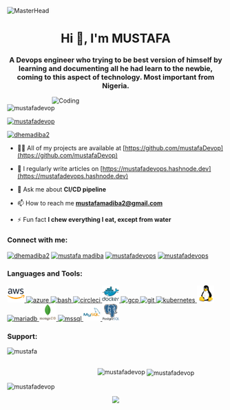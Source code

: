 ![MasterHead](https://garry.bhatt.al/assets/images/2020-07-16/devops.gif)
<h1 align="center">Hi 👋, I'm MUSTAFA</h1>
<h3 align="center">A Devops engineer who trying to be best version of himself by learning and documenting all he had learn to the newbie, coming to this aspect of technology. Most important from Nigeria.</h3>
<img align="right" alt="Coding" width="400" src="https://i.pinimg.com/originals/81/17/8b/81178b47a8598f0c81c4799f2cdd4057.gif">

<p align="left"> <img src="https://komarev.com/ghpvc/?username=mustafadevop&label=Profile%20views&color=0e75b6&style=flat" alt="mustafadevop" /> </p>

<p align="left"> <a href="https://github.com/ryo-ma/github-profile-trophy"><img src="https://github-profile-trophy.vercel.app/?username=mustafadevop" alt="mustafadevop" /></a> </p>

<p align="left"> <a href="https://twitter.com/dhemadiba2" target="blank"><img src="https://img.shields.io/twitter/follow/dhemadiba2?logo=twitter&style=for-the-badge" alt="dhemadiba2" /></a> </p>


- 👨‍💻 All of my projects are available at [https://github.com/mustafaDevop](https://github.com/mustafaDevop)

- 📝 I regularly write articles on [https://mustafadevops.hashnode.dev](https://mustafadevops.hashnode.dev)

- 💬 Ask me about **CI/CD pipeline**

- 📫 How to reach me **mustafamadiba2@gmail.com**

- ⚡ Fun fact **I chew everything I eat, except from water**

<h3 align="left">Connect with me:</h3>
<p align="left">
<a href="https://twitter.com/dhemadiba2" target="blank"><img align="center" src="https://raw.githubusercontent.com/rahuldkjain/github-profile-readme-generator/master/src/images/icons/Social/twitter.svg" alt="dhemadiba2" height="30" width="40" /></a>
<a href="https://linkedin.com/in/mustafa madiba" target="blank"><img align="center" src="https://raw.githubusercontent.com/rahuldkjain/github-profile-readme-generator/master/src/images/icons/Social/linked-in-alt.svg" alt="mustafa madiba" height="30" width="40" /></a>
<a href="https://instagram.com/mustafadevops" target="blank"><img align="center" src="https://raw.githubusercontent.com/rahuldkjain/github-profile-readme-generator/master/src/images/icons/Social/instagram.svg" alt="mustafadevops" height="30" width="40" /></a>
<a href="https://hashnode.com/mustafadevops" target="blank"><img align="center" src="https://raw.githubusercontent.com/rahuldkjain/github-profile-readme-generator/master/src/images/icons/Social/hashnode.svg" alt="mustafadevops" height="30" width="40" /></a>
</p>

<h3 align="left">Languages and Tools:</h3>
<p align="left"> <a href="https://aws.amazon.com" target="_blank" rel="noreferrer"> <img src="https://raw.githubusercontent.com/devicons/devicon/master/icons/amazonwebservices/amazonwebservices-original-wordmark.svg" alt="aws" width="40" height="40"/> </a> <a href="https://azure.microsoft.com/en-in/" target="_blank" rel="noreferrer"> <img src="https://www.vectorlogo.zone/logos/microsoft_azure/microsoft_azure-icon.svg" alt="azure" width="40" height="40"/> </a> <a href="https://www.gnu.org/software/bash/" target="_blank" rel="noreferrer"> <img src="https://www.vectorlogo.zone/logos/gnu_bash/gnu_bash-icon.svg" alt="bash" width="40" height="40"/> </a> <a href="https://circleci.com" target="_blank" rel="noreferrer"> <img src="https://www.vectorlogo.zone/logos/circleci/circleci-icon.svg" alt="circleci" width="40" height="40"/> </a> <a href="https://www.docker.com/" target="_blank" rel="noreferrer"> <img src="https://raw.githubusercontent.com/devicons/devicon/master/icons/docker/docker-original-wordmark.svg" alt="docker" width="40" height="40"/> </a> <a href="https://cloud.google.com" target="_blank" rel="noreferrer"> <img src="https://www.vectorlogo.zone/logos/google_cloud/google_cloud-icon.svg" alt="gcp" width="40" height="40"/> </a> <a href="https://git-scm.com/" target="_blank" rel="noreferrer"> <img src="https://www.vectorlogo.zone/logos/git-scm/git-scm-icon.svg" alt="git" width="40" height="40"/> </a> <a href="https://kubernetes.io" target="_blank" rel="noreferrer"> <img src="https://www.vectorlogo.zone/logos/kubernetes/kubernetes-icon.svg" alt="kubernetes" width="40" height="40"/> </a> <a href="https://www.linux.org/" target="_blank" rel="noreferrer"> <img src="https://raw.githubusercontent.com/devicons/devicon/master/icons/linux/linux-original.svg" alt="linux" width="40" height="40"/> </a> <a href="https://mariadb.org/" target="_blank" rel="noreferrer"> <img src="https://www.vectorlogo.zone/logos/mariadb/mariadb-icon.svg" alt="mariadb" width="40" height="40"/> </a> <a href="https://www.mongodb.com/" target="_blank" rel="noreferrer"> <img src="https://raw.githubusercontent.com/devicons/devicon/master/icons/mongodb/mongodb-original-wordmark.svg" alt="mongodb" width="40" height="40"/> </a> <a href="https://www.microsoft.com/en-us/sql-server" target="_blank" rel="noreferrer"> <img src="https://www.svgrepo.com/show/303229/microsoft-sql-server-logo.svg" alt="mssql" width="40" height="40"/> </a> <a href="https://www.mysql.com/" target="_blank" rel="noreferrer"> <img src="https://raw.githubusercontent.com/devicons/devicon/master/icons/mysql/mysql-original-wordmark.svg" alt="mysql" width="40" height="40"/> </a> <a href="https://www.postgresql.org" target="_blank" rel="noreferrer"> <img src="https://raw.githubusercontent.com/devicons/devicon/master/icons/postgresql/postgresql-original-wordmark.svg" alt="postgresql" width="40" height="40"/> </a> </p>

<h3 align="left">Support:</h3>
<p><a href="https://www.buymeacoffee.com/mustafamadr"> <img align="left" src="https://cdn.buymeacoffee.com/buttons/v2/default-yellow.png" height="50" width="210" alt="mustafa" /></a></p><br><br>

<p><img align="left" src="https://github-readme-stats.vercel.app/api/top-langs?username=mustafadevop&show_icons=true&locale=en&layout=compact" alt="mustafadevop" /></p>

<p>&nbsp;<img align="center" src="https://github-readme-stats.vercel.app/api?username=mustafadevop&show_icons=true&locale=en" alt="mustafadevop" /></p>

<p><img align="center" src="https://github-readme-streak-stats.herokuapp.com/?user=mustafadevop&" alt="mustafadevop" /></p>

<div align="center"><img src="https://rishavanand.github.io/static/images/spotify-readme-example.svg" /></div>
